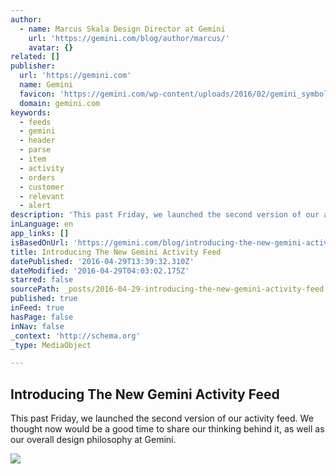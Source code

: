 ```yaml
---
author:
  - name: Marcus Skala Design Director at Gemini
    url: 'https://gemini.com/blog/author/marcus/'
    avatar: {}
related: []
publisher:
  url: 'https://gemini.com'
  name: Gemini
  favicon: 'https://gemini.com/wp-content/uploads/2016/02/gemini_symbol_rgb.png'
  domain: gemini.com
keywords:
  - feeds
  - gemini
  - header
  - parse
  - item
  - activity
  - orders
  - customer
  - relevant
  - alert
description: 'This past Friday, we launched the second version of our activity feed. We thought now would be a good time to share our thinking behind it, as well as our overall design philosophy at Gemini.'
inLanguage: en
app_links: []
isBasedOnUrl: 'https://gemini.com/blog/introducing-the-new-gemini-activity-feed/'
title: Introducing The New Gemini Activity Feed
datePublished: '2016-04-29T13:39:32.310Z'
dateModified: '2016-04-29T04:03:02.175Z'
starred: false
sourcePath: _posts/2016-04-29-introducing-the-new-gemini-activity-feed.md
published: true
inFeed: true
hasPage: false
inNav: false
_context: 'http://schema.org'
_type: MediaObject

---
```

<article style=""><h1>Introducing The New Gemini Activity Feed</h1><p>This past Friday, we launched the second version of our activity feed. We thought now would be a good time to share our thinking behind it, as well as our overall design philosophy at Gemini.</p><img src="https://gemini.com/wp-content/uploads/2016/01/hero-activity-feed-680x255.jpg" /></article>